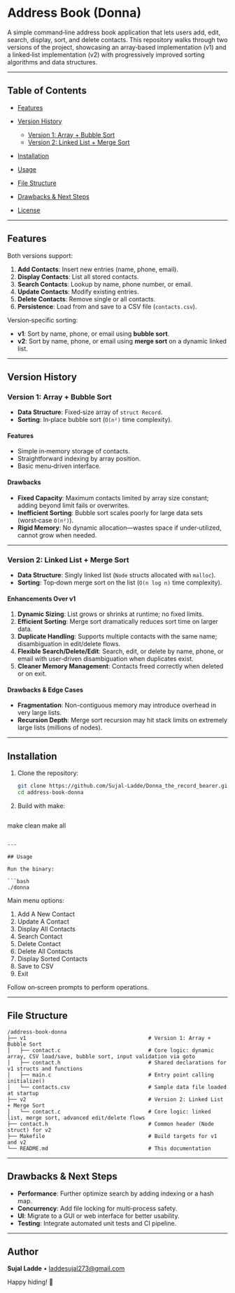 # Address Book (Donna)

A simple command‑line address book application that lets users add, edit, search, display, sort, and delete contacts. This repository walks through two versions of the project, showcasing an array‑based implementation (v1) and a linked‑list implementation (v2) with progressively improved sorting algorithms and data structures.

---

## Table of Contents

* [Features](#features)
* [Version History](#version-history)

  * [Version 1: Array + Bubble Sort](#version-1-array--bubble-sort)
  * [Version 2: Linked List + Merge Sort](#version-2-linked-list--merge-sort)
* [Installation](#installation)
* [Usage](#usage)
* [File Structure](#file-structure)
* [Drawbacks & Next Steps](#drawbacks--next-steps)
* [License](#license)

---

## Features

Both versions support:

1. **Add Contacts**: Insert new entries (name, phone, email).
2. **Display Contacts**: List all stored contacts.
3. **Search Contacts**: Lookup by name, phone number, or email.
4. **Update Contacts**: Modify existing entries.
5. **Delete Contacts**: Remove single or all contacts.
6. **Persistence**: Load from and save to a CSV file (`contacts.csv`).

Version‑specific sorting:

* **v1**: Sort by name, phone, or email using **bubble sort**.
* **v2**: Sort by name, phone, or email using **merge sort** on a dynamic linked list.

---

## Version History

### Version 1: Array + Bubble Sort

* **Data Structure**: Fixed‑size array of `struct Record`.
* **Sorting**: In‑place bubble sort (`O(n²)` time complexity).

#### Features

* Simple in‑memory storage of contacts.
* Straightforward indexing by array position.
* Basic menu‑driven interface.

#### Drawbacks

* **Fixed Capacity**: Maximum contacts limited by array size constant; adding beyond limit fails or overwrites.
* **Inefficient Sorting**: Bubble sort scales poorly for large data sets (worst‑case `O(n²)`).
* **Rigid Memory**: No dynamic allocation—wastes space if under‑utilized, cannot grow when needed.

---

### Version 2: Linked List + Merge Sort

* **Data Structure**: Singly linked list (`Node` structs allocated with `malloc`).
* **Sorting**: Top‑down merge sort on the list (`O(n log n)` time complexity).

#### Enhancements Over v1

1. **Dynamic Sizing**: List grows or shrinks at runtime; no fixed limits.
2. **Efficient Sorting**: Merge sort dramatically reduces sort time on larger data.
3. **Duplicate Handling**: Supports multiple contacts with the same name; disambiguation in edit/delete flows.
4. **Flexible Search/Delete/Edit**: Search, edit, or delete by name, phone, or email with user‑driven disambiguation when duplicates exist.
5. **Cleaner Memory Management**: Contacts freed correctly when deleted or on exit.

#### Drawbacks & Edge Cases

* **Fragmentation**: Non-contiguous memory may introduce overhead in very large lists.
* **Recursion Depth**: Merge sort recursion may hit stack limits on extremely large lists (millions of nodes).

---

## Installation

1. Clone the repository:

   ```bash
   git clone https://github.com/Sujal-Ladde/Donna_the_record_bearer.git
   cd address-book-donna
   ```
2. Build with make:

   ```bash
  make clean
  make all
   ```

---

## Usage

Run the binary:

```bash
./donna
```

Main menu options:

1. Add A New Contact
2. Update A Contact
3. Display All Contacts
4. Search Contact
5. Delete Contact
6. Delete All Contacts
7. Display Sorted Contacts
8. Save to CSV
9. Exit

Follow on‑screen prompts to perform operations.

---

## File Structure

```
/address-book-donna
├── v1                                       # Version 1: Array + Bubble Sort
│   ├── contact.c                            # Core logic: dynamic array, CSV load/save, bubble sort, input validation via goto
│   ├── contact.h                            # Shared declarations for v1 structs and functions
│   ├── main.c                               # Entry point calling initialize()
│   └── contacts.csv                         # Sample data file loaded at startup
├── v2                                       # Version 2: Linked List + Merge Sort
│   └── contact.c                            # Core logic: linked list, merge sort, advanced edit/delete flows
├── contact.h                                # Common header (Node struct) for v2
├── Makefile                                 # Build targets for v1 and v2
└── README.md                                # This documentation
```

---

## Drawbacks & Next Steps

* **Performance**: Further optimize search by adding indexing or a hash map.
* **Concurrency**: Add file locking for multi‑process safety.
* **UI**: Migrate to a GUI or web interface for better usability.
* **Testing**: Integrate automated unit tests and CI pipeline.

---

## Author

**Sujal Ladde** • [laddesujal273@gmail.com](mailto:laddesujal273@gmail.com)

Happy hiding! 🚀

